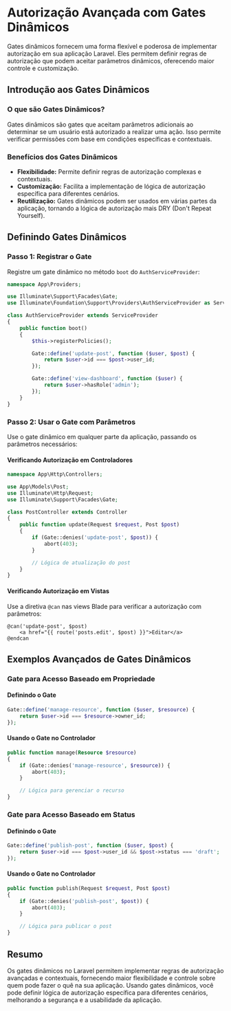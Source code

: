 # Autorização Avançada com Gates Dinâmicos

Gates dinâmicos fornecem uma forma flexível e poderosa de implementar autorização em sua aplicação Laravel. Eles permitem definir regras de autorização que podem aceitar parâmetros dinâmicos, oferecendo maior controle e customização.

## Introdução aos Gates Dinâmicos

### O que são Gates Dinâmicos?

Gates dinâmicos são gates que aceitam parâmetros adicionais ao determinar se um usuário está autorizado a realizar uma ação. Isso permite verificar permissões com base em condições específicas e contextuais.

### Benefícios dos Gates Dinâmicos

- **Flexibilidade:** Permite definir regras de autorização complexas e contextuais.
- **Customização:** Facilita a implementação de lógica de autorização específica para diferentes cenários.
- **Reutilização:** Gates dinâmicos podem ser usados em várias partes da aplicação, tornando a lógica de autorização mais DRY (Don't Repeat Yourself).

## Definindo Gates Dinâmicos

### Passo 1: Registrar o Gate

Registre um gate dinâmico no método `boot` do `AuthServiceProvider`:

```php
namespace App\Providers;

use Illuminate\Support\Facades\Gate;
use Illuminate\Foundation\Support\Providers\AuthServiceProvider as ServiceProvider;

class AuthServiceProvider extends ServiceProvider
{
    public function boot()
    {
        $this->registerPolicies();

        Gate::define('update-post', function ($user, $post) {
            return $user->id === $post->user_id;
        });

        Gate::define('view-dashboard', function ($user) {
            return $user->hasRole('admin');
        });
    }
}
```

### Passo 2: Usar o Gate com Parâmetros

Use o gate dinâmico em qualquer parte da aplicação, passando os parâmetros necessários:

#### Verificando Autorização em Controladores

```php
namespace App\Http\Controllers;

use App\Models\Post;
use Illuminate\Http\Request;
use Illuminate\Support\Facades\Gate;

class PostController extends Controller
{
    public function update(Request $request, Post $post)
    {
        if (Gate::denies('update-post', $post)) {
            abort(403);
        }

        // Lógica de atualização do post
    }
}
```

#### Verificando Autorização em Vistas

Use a diretiva `@can` nas views Blade para verificar a autorização com parâmetros:

```blade
@can('update-post', $post)
    <a href="{{ route('posts.edit', $post) }}">Editar</a>
@endcan
```

## Exemplos Avançados de Gates Dinâmicos

### Gate para Acesso Baseado em Propriedade

#### Definindo o Gate

```php
Gate::define('manage-resource', function ($user, $resource) {
    return $user->id === $resource->owner_id;
});
```

#### Usando o Gate no Controlador

```php
public function manage(Resource $resource)
{
    if (Gate::denies('manage-resource', $resource)) {
        abort(403);
    }

    // Lógica para gerenciar o recurso
}
```

### Gate para Acesso Baseado em Status

#### Definindo o Gate

```php
Gate::define('publish-post', function ($user, $post) {
    return $user->id === $post->user_id && $post->status === 'draft';
});
```

#### Usando o Gate no Controlador

```php
public function publish(Request $request, Post $post)
{
    if (Gate::denies('publish-post', $post)) {
        abort(403);
    }

    // Lógica para publicar o post
}
```

## Resumo

Os gates dinâmicos no Laravel permitem implementar regras de autorização avançadas e contextuais, fornecendo maior flexibilidade e controle sobre quem pode fazer o quê na sua aplicação. Usando gates dinâmicos, você pode definir lógica de autorização específica para diferentes cenários, melhorando a segurança e a usabilidade da aplicação.
